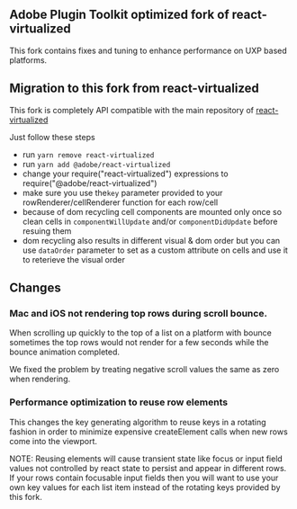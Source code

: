 

Adobe Plugin Toolkit optimized fork of react-virtualized
---------------

This fork contains fixes and tuning to enhance performance on UXP based platforms.

## Migration to this fork from react-virtualized

This fork is completely API compatible with the main repository of [react-virtualized](https://github.com/bvaughn/react-virtualized)

Just follow these steps

- run ```yarn remove react-virtualized```
- run ```yarn add @adobe/react-virtualized```
- change your require("react-virtualized") expressions to require("@adobe/react-virtualized")
- make sure you use the`key` parameter provided to your rowRenderer/cellRenderer function for each row/cell
- because of dom recycling cell components are mounted only once so clean cells in `componentWillUpdate` and/or `componentDidUpdate` before resuing them
- dom recycling also results in different visual & dom order but you can use `dataOrder` parameter to set as a custom attribute on cells and use it to reterieve the visual order

## Changes

### Mac and iOS not rendering top rows during scroll bounce.

When scrolling up quickly to the top of a list on a platform with bounce sometimes the top rows would not render for a few seconds while the bounce animation completed.

We fixed the problem by treating negative scroll values the same as zero when rendering.

### Performance optimization to reuse row elements

This changes the key generating algorithm to reuse keys in a rotating fashion in order to minimize expensive createElement calls when new rows come into the viewport.

NOTE: Reusing elements will cause transient state like focus or input field values not controlled by react state to persist and appear in different rows. If your rows contain focusable input fields then you will want to use your own key values for each list item instead of the rotating keys provided by this fork.
